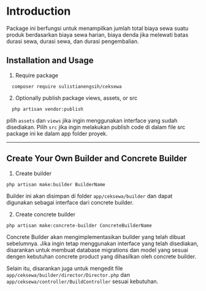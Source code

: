 # Introduction
Package ini berfungsi untuk menampilkan jumlah total biaya sewa suatu produk berdasarkan biaya sewa harian, biaya denda jika melewati batas durasi sewa, durasi sewa, dan durasi pengembalian.

## Installation and Usage
1. Require package
```
  composer require sulistianengsih/ceksewa
```

2. Optionally publish package views, assets, or src
```
  php artisan vendor:publish
```
pilih `assets` dan `views` jika ingin menggunakan interface yang sudah disediakan. Pilih `src` jika ingin melakukan publish code di dalam file src package ini ke dalam app folder proyek.

---

## Create Your Own Builder and Concrete Builder
1. Create builder
```
php artisan make:builder BuilderName
```
Builder ini akan disimpan di folder `app/ceksewa/builder` dan dapat digunakan sebagai interface dari concrete builder.

2. Create concrete builder
```
php artisan make:concrete-builder ConcreteBuilderName
```
Concrete Builder akan mengimplementasikan builder yang telah dibuat sebelumnya. Jika ingin tetap menggunakan interface yang telah disediakan, disarankan untuk membuat database migrations dan model yang sesuai dengen kebutuhan concrete product yang dihasilkan oleh concrete builder. 

Selain itu, disarankan juga untuk mengedit file `app/ceksewa/builder/director/Director.php` dan `app/ceksewa/controller/BuildController` sesuai kebutuhan.
